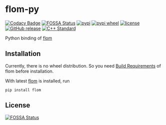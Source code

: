 # flom-py

[![Codacy Badge](https://api.codacy.com/project/badge/Grade/1e2e77e6f5f84d06a567aad4f49c05d0)](https://app.codacy.com/app/coord-e/flom-py?utm_source=github.com&utm_medium=referral&utm_content=DeepL2/flom-py&utm_campaign=Badge_Grade_Dashboard)
[![FOSSA Status](https://app.fossa.io/api/projects/git%2Bgithub.com%2FDeepL2%2Fflom-py.svg?type=shield)](https://app.fossa.io/projects/git%2Bgithub.com%2FDeepL2%2Fflom-py?ref=badge_shield)
[![pypi](https://img.shields.io/pypi/v/flom.svg)](https://pypi.org/project/flom/)
[![pypi wheel](https://img.shields.io/pypi/wheel/flom.svg?style=flat-square)](https://pypi.org/project/flom/)
[![license](https://img.shields.io/github/license/DeepL2/flom-py.svg?style=flat-square)](COPYING)
[![GitHub release](https://img.shields.io/github/release/DeepL2/flom-py.svg?style=flat-square)](https://github.com/DeepL2/flom-py/releases)
[![C++ Standard](https://img.shields.io/badge/C%2B%2B-17-brightgreen.svg?style=flat-square)](https://isocpp.org/std/status)


Python binding of [flom](DeepL2/flom)

## Installation

Currently, there is no wheel distribution. So you need [Build Requirements](https://github.com/DeepL2/flom#build-requirements) of flom before installation.

With latest [flom](https://github.com/DeepL2/flom) is installed, run

```shell
pip install flom
```

## License
[![FOSSA Status](https://app.fossa.io/api/projects/git%2Bgithub.com%2FDeepL2%2Fflom-py.svg?type=large)](https://app.fossa.io/projects/git%2Bgithub.com%2FDeepL2%2Fflom-py?ref=badge_large)
